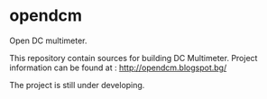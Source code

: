 # opendcm
Open DC multimeter.

This repository contain sources for building DC Multimeter.
Project information can be found at :
http://opendcm.blogspot.bg/

The project is still under developing.
